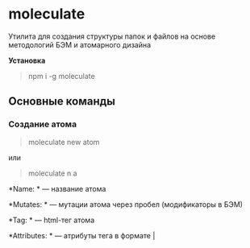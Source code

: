 # moleculate
Утилита для создания структуры папок и файлов на основе методологий БЭМ и атомарного дизайна

**Установка**

> npm i -g moleculate

## Основные команды

### Создание атома

> moleculate new atom

или

> moleculate n a

*Name: *       — название атома

*Mutates: *    — мутации атома через пробел (модификаторы в БЭМ)

*Tag: *        — html-тег атома

*Attributes: * — атрибуты тега в формате <attr>|<value>